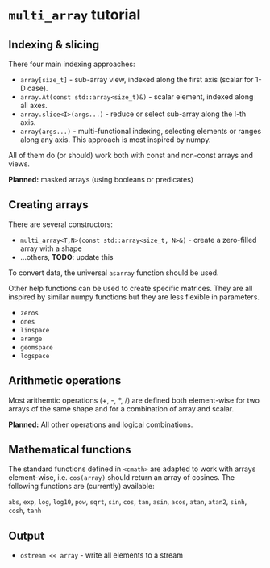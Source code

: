 # `multi_array` tutorial

## Indexing & slicing

There four main indexing approaches:

* `array[size_t]` - sub-array view, indexed along the first axis (scalar for 1-D case).
* `array.At(const std::array<size_t)&)` - scalar element, indexed along all axes.
* `array.slice<I>(args...)` - reduce or select sub-array along the I-th axis.
* `array(args...)` - multi-functional indexing, selecting elements or ranges along any axis. This approach is most inspired by numpy.

All of them do (or should) work both with const and non-const arrays and views.

**Planned:** masked arrays (using booleans or predicates)

## Creating arrays

There are several constructors:

* `multi_array<T,N>(const std::array<size_t, N>&)` - create a zero-filled array with a shape
* ...others, **TODO**: update this

To convert data, the universal `asarray` function should be used.

Other help functions can be used to create specific matrices. They are all inspired
by similar numpy functions but they are less flexible in parameters.

* `zeros`
* `ones`
* `linspace`
* `arange`
* `geomspace`
* `logspace`

## Arithmetic operations

Most arithemtic operations (+, -, *, /) are defined both element-wise for two
arrays of the same shape and for a combination of array and scalar.

**Planned:** All other operations and logical combinations.

## Mathematical functions

The standard functions defined in `<cmath>` are adapted to work with arrays element-wise,
i.e. `cos(array)` should return an array of cosines. The following functions are
(currently) available:

`abs`, `exp`, `log`, `log10`, `pow`, `sqrt`, `sin`, `cos`, `tan`, `asin`, `acos`,
`atan`, `atan2`, `sinh`, `cosh`, `tanh`

## Output

* `ostream << array` - write all elements to a stream
